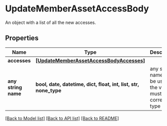 # UpdateMemberAssetAccessBody

An object with a list of all the new accesses.

## Properties
Name | Type | Description | Notes
------------ | ------------- | ------------- | -------------
**accesses** | [**[UpdateMemberAssetAccessBodyAccesses]**](UpdateMemberAssetAccessBodyAccesses.md) |  | 
**any string name** | **bool, date, datetime, dict, float, int, list, str, none_type** | any string name can be used but the value must be the correct type | [optional]

[[Back to Model list]](../README.md#documentation-for-models) [[Back to API list]](../README.md#documentation-for-api-endpoints) [[Back to README]](../README.md)



